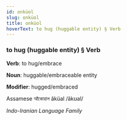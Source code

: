 ```yaml
---
id: onküol
slug: onküol
title: onküol
hoverText: to hug (huggable entity) § Verb
---
```


### to hug (huggable entity) § Verb

**Verb**: to hug/embrace

**Noun**: huggable/embraceable entity

**Modifier**: hugged/embraced

Assamese আঁকোৱাল ãküal /ãkʊal/

*Indo-Iranian Language Family*